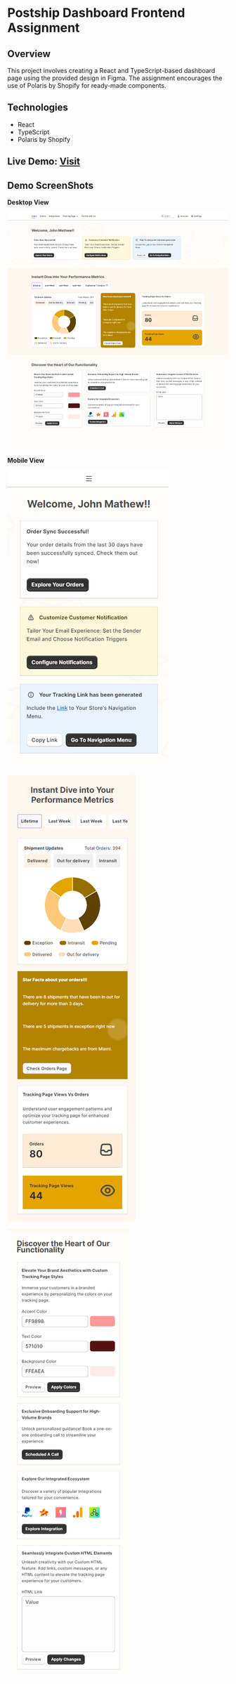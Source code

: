 # Postship Dashboard Frontend Assignment

## Overview

This project involves creating a React and TypeScript-based dashboard page using the provided design in Figma. The assignment encourages the use of Polaris by Shopify for ready-made components.

## Technologies

- React
- TypeScript
- Polaris by Shopify

## Live Demo: [Visit](https://postship-dashboard-ui.vercel.app)

## Demo ScreenShots
**Desktop View**

![Webpage UI](https://github.com/PranabKumarSahoo/instasell-frontend-assignment/blob/main/src/assets/assignment-ui.png)

**Mobile View**

![Mobile View - Hero](https://github.com/PranabKumarSahoo/instasell-frontend-assignment/blob/main/src/assets/HeroSectionSS.png)

![Mobile View - Perfomance](https://github.com/PranabKumarSahoo/instasell-frontend-assignment/blob/main/src/assets/PerformanceSectionSS.png)

![Mobile View - Functionality](https://github.com/PranabKumarSahoo/instasell-frontend-assignment/blob/main/src/assets/FunctionalitySectionSS.png)

